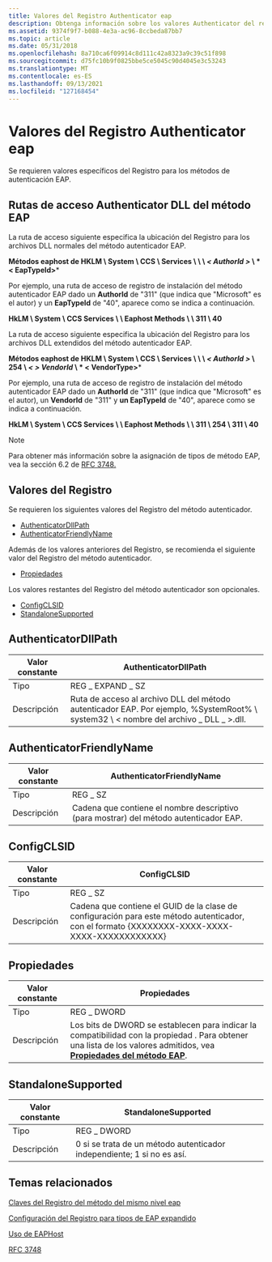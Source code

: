 ```yaml
---
title: Valores del Registro Authenticator eap
description: Obtenga información sobre los valores Authenticator del registro de métodos de EAP. Estos valores específicos del Registro son necesarios para los métodos autenticadores eap.
ms.assetid: 9374f9f7-b088-4e3a-ac96-8ccbeda87bb7
ms.topic: article
ms.date: 05/31/2018
ms.openlocfilehash: 8a710ca6f09914c8d111c42a8323a9c39c51f898
ms.sourcegitcommit: d75fc10b9f0825bbe5ce5045c90d4045e3c53243
ms.translationtype: MT
ms.contentlocale: es-ES
ms.lasthandoff: 09/13/2021
ms.locfileid: "127168454"
---
```

# <a name="eap-authenticator-method-registry-values"></a>Valores del Registro Authenticator eap

Se requieren valores específicos del Registro para los métodos de autenticación EAP.

## <a name="eap-authenticator-method-dll-paths"></a>Rutas de acceso Authenticator DLL del método EAP

La ruta de acceso siguiente especifica la ubicación del Registro para los archivos DLL normales del método autenticador EAP.

**Métodos eaphost de HKLM \\ System \\ CCS \\ Services \\ \\ \\ *&lt; AuthorId &gt;* \\ * &lt; EapTypeId&gt;***

Por ejemplo, una ruta de acceso de registro de instalación del método autenticador EAP dado un **AuthorId** de "311" (que indica que "Microsoft" es el autor) y un **EapTypeId** de "40", aparece como se indica a continuación.

**HkLM \\ System \\ CCS Services \\ \\ Eaphost Methods \\ \\ 311 \\ 40**

La ruta de acceso siguiente especifica la ubicación del Registro para los archivos DLL extendidos del método autenticador EAP.

**Métodos eaphost de HKLM \\ System \\ CCS \\ Services \\ \\ \\ *&lt; AuthorId &gt;* \\ 254 \\ *&lt; &gt; VendorId* \\ * &lt; VendorType&gt;***

Por ejemplo, una ruta de acceso de registro de instalación del método autenticador EAP dado un **AuthorId** de "311" (que indica que "Microsoft" es el autor), un **VendorId** de "311" y **un EapTypeId** de "40", aparece como se indica a continuación.

**HkLM \\ System \\ CCS Services \\ \\ Eaphost Methods \\ \\ 311 \\ 254 \\ 311 \\ 40**

> [!Note]  
> Para obtener más información sobre la asignación de tipos de método EAP, vea la sección 6.2 de [RFC 3748.](https://go.microsoft.com/fwlink/p/?linkid=84016)

 

## <a name="registry-values"></a>Valores del Registro

Se requieren los siguientes valores del Registro del método autenticador.

-   [AuthenticatorDllPath](#authenticatordllpath)
-   [AuthenticatorFriendlyName](#authenticatorfriendlyname)

Además de los valores anteriores del Registro, se recomienda el siguiente valor del Registro del método autenticador.

-   [Propiedades](#properties)

Los valores restantes del Registro del método autenticador son opcionales.

-   [ConfigCLSID](#configclsid)
-   [StandaloneSupported](#standalonesupported)

## <a name="authenticatordllpath"></a>AuthenticatorDllPath



| Valor constante | AuthenticatorDllPath                                                                                          |
|----------------|---------------------------------------------------------------------------------------------------------------|
| Tipo           | REG \_ EXPAND \_ SZ                                                                                               |
| Descripción    | Ruta de acceso al archivo DLL del método autenticador EAP. Por ejemplo, %SystemRoot% \\ system32 \\ &lt; nombre del archivo \_ DLL \_ &gt;.dll. |



 

## <a name="authenticatorfriendlyname"></a>AuthenticatorFriendlyName



| Valor constante | AuthenticatorFriendlyName                                                          |
|----------------|------------------------------------------------------------------------------------|
| Tipo           | REG \_ SZ                                                                            |
| Descripción    | Cadena que contiene el nombre descriptivo (para mostrar) del método autenticador EAP. |



 

## <a name="configclsid"></a>ConfigCLSID



| Valor constante | ConfigCLSID                                                                                                                           |
|----------------|---------------------------------------------------------------------------------------------------------------------------------------|
| Tipo           | REG \_ SZ                                                                                                                               |
| Descripción    | Cadena que contiene el GUID de la clase de configuración para este método autenticador, con el formato {XXXXXXXX-XXXX-XXXX-XXXX-XXXXXXXXXXXX} |



 

## <a name="properties"></a>Propiedades



| Valor constante | Propiedades                                                                                                                                                  |
|----------------|-------------------------------------------------------------------------------------------------------------------------------------------------------------|
| Tipo           | REG \_ DWORD                                                                                                                                                  |
| Descripción    | Los bits de DWORD se establecen para indicar la compatibilidad con la propiedad . Para obtener una lista de los valores admitidos, vea [**Propiedades del método EAP**](eap-method-properties.md). |



 

## <a name="standalonesupported"></a>StandaloneSupported



| Valor constante | StandaloneSupported                                             |
|----------------|-----------------------------------------------------------------|
| Tipo           | REG \_ DWORD                                                      |
| Descripción    | 0 si se trata de un método autenticador independiente; 1 si no es así. |



 

## <a name="related-topics"></a>Temas relacionados

<dl> <dt>

[Claves del Registro del método del mismo nivel eap](eap-peer-method-registry-keys.md)
</dt> <dt>

[Configuración del Registro para tipos de EAP expandido](registry-keys-for-eap-methods.md)
</dt> <dt>

[Uso de EAPHost](using-eap-host.md)
</dt> <dt>

[RFC 3748](https://go.microsoft.com/fwlink/p/?linkid=84016)
</dt> </dl>

 

 




